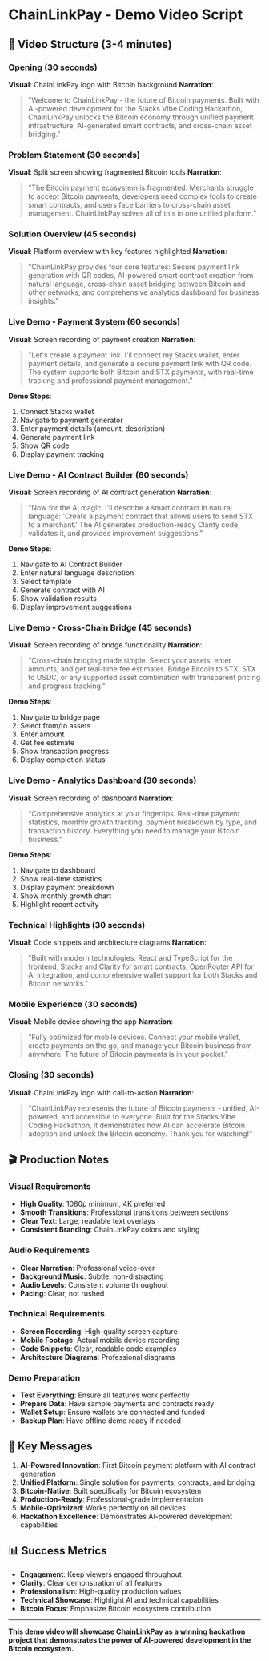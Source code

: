# ChainLinkPay - Demo Video Script

## 🎥 **Video Structure (3-4 minutes)**

### **Opening (30 seconds)**
**Visual**: ChainLinkPay logo with Bitcoin background
**Narration**: 
> "Welcome to ChainLinkPay - the future of Bitcoin payments. Built with AI-powered development for the Stacks Vibe Coding Hackathon, ChainLinkPay unlocks the Bitcoin economy through unified payment infrastructure, AI-generated smart contracts, and cross-chain asset bridging."

### **Problem Statement (30 seconds)**
**Visual**: Split screen showing fragmented Bitcoin tools
**Narration**:
> "The Bitcoin payment ecosystem is fragmented. Merchants struggle to accept Bitcoin payments, developers need complex tools to create smart contracts, and users face barriers to cross-chain asset management. ChainLinkPay solves all of this in one unified platform."

### **Solution Overview (45 seconds)**
**Visual**: Platform overview with key features highlighted
**Narration**:
> "ChainLinkPay provides four core features: Secure payment link generation with QR codes, AI-powered smart contract creation from natural language, cross-chain asset bridging between Bitcoin and other networks, and comprehensive analytics dashboard for business insights."

### **Live Demo - Payment System (60 seconds)**
**Visual**: Screen recording of payment creation
**Narration**:
> "Let's create a payment link. I'll connect my Stacks wallet, enter payment details, and generate a secure payment link with QR code. The system supports both Bitcoin and STX payments, with real-time tracking and professional payment management."

**Demo Steps**:
1. Connect Stacks wallet
2. Navigate to payment generator
3. Enter payment details (amount, description)
4. Generate payment link
5. Show QR code
6. Display payment tracking

### **Live Demo - AI Contract Builder (60 seconds)**
**Visual**: Screen recording of AI contract generation
**Narration**:
> "Now for the AI magic. I'll describe a smart contract in natural language: 'Create a payment contract that allows users to send STX to a merchant.' The AI generates production-ready Clarity code, validates it, and provides improvement suggestions."

**Demo Steps**:
1. Navigate to AI Contract Builder
2. Enter natural language description
3. Select template
4. Generate contract with AI
5. Show validation results
6. Display improvement suggestions

### **Live Demo - Cross-Chain Bridge (45 seconds)**
**Visual**: Screen recording of bridge functionality
**Narration**:
> "Cross-chain bridging made simple. Select your assets, enter amounts, and get real-time fee estimates. Bridge Bitcoin to STX, STX to USDC, or any supported asset combination with transparent pricing and progress tracking."

**Demo Steps**:
1. Navigate to bridge page
2. Select from/to assets
3. Enter amount
4. Get fee estimate
5. Show transaction progress
6. Display completion status

### **Live Demo - Analytics Dashboard (30 seconds)**
**Visual**: Screen recording of dashboard
**Narration**:
> "Comprehensive analytics at your fingertips. Real-time payment statistics, monthly growth tracking, payment breakdown by type, and transaction history. Everything you need to manage your Bitcoin business."

**Demo Steps**:
1. Navigate to dashboard
2. Show real-time statistics
3. Display payment breakdown
4. Show monthly growth chart
5. Highlight recent activity

### **Technical Highlights (30 seconds)**
**Visual**: Code snippets and architecture diagrams
**Narration**:
> "Built with modern technologies: React and TypeScript for the frontend, Stacks and Clarity for smart contracts, OpenRouter API for AI integration, and comprehensive wallet support for both Stacks and Bitcoin networks."

### **Mobile Experience (30 seconds)**
**Visual**: Mobile device showing the app
**Narration**:
> "Fully optimized for mobile devices. Connect your mobile wallet, create payments on the go, and manage your Bitcoin business from anywhere. The future of Bitcoin payments is in your pocket."

### **Closing (30 seconds)**
**Visual**: ChainLinkPay logo with call-to-action
**Narration**:
> "ChainLinkPay represents the future of Bitcoin payments - unified, AI-powered, and accessible to everyone. Built for the Stacks Vibe Coding Hackathon, it demonstrates how AI can accelerate Bitcoin adoption and unlock the Bitcoin economy. Thank you for watching!"

## 🎬 **Production Notes**

### **Visual Requirements**
- **High Quality**: 1080p minimum, 4K preferred
- **Smooth Transitions**: Professional transitions between sections
- **Clear Text**: Large, readable text overlays
- **Consistent Branding**: ChainLinkPay colors and styling

### **Audio Requirements**
- **Clear Narration**: Professional voice-over
- **Background Music**: Subtle, non-distracting
- **Audio Levels**: Consistent volume throughout
- **Pacing**: Clear, not rushed

### **Technical Requirements**
- **Screen Recording**: High-quality screen capture
- **Mobile Footage**: Actual mobile device recording
- **Code Snippets**: Clear, readable code examples
- **Architecture Diagrams**: Professional diagrams

### **Demo Preparation**
- **Test Everything**: Ensure all features work perfectly
- **Prepare Data**: Have sample payments and contracts ready
- **Wallet Setup**: Ensure wallets are connected and funded
- **Backup Plan**: Have offline demo ready if needed

## 🎯 **Key Messages**

1. **AI-Powered Innovation**: First Bitcoin payment platform with AI contract generation
2. **Unified Platform**: Single solution for payments, contracts, and bridging
3. **Bitcoin-Native**: Built specifically for Bitcoin ecosystem
4. **Production-Ready**: Professional-grade implementation
5. **Mobile-Optimized**: Works perfectly on all devices
6. **Hackathon Excellence**: Demonstrates AI-powered development capabilities

## 📊 **Success Metrics**

- **Engagement**: Keep viewers engaged throughout
- **Clarity**: Clear demonstration of all features
- **Professionalism**: High-quality production values
- **Technical Showcase**: Highlight AI and technical capabilities
- **Bitcoin Focus**: Emphasize Bitcoin ecosystem contribution

---

**This demo video will showcase ChainLinkPay as a winning hackathon project that demonstrates the power of AI-powered development in the Bitcoin ecosystem.**
